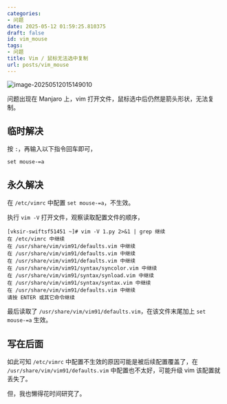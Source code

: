```yaml
---
categories:
- 问题
date: 2025-05-12 01:59:25.810375
draft: false
id: vim_mouse
tags:
- 问题
title: Vim / 鼠标无法选中复制
url: posts/vim_mouse
---
```


![image-20250512015149010](https://static.vksir.zone/img/image-20250512015149010.png)

问题出现在 Manjaro 上，vim 打开文件，鼠标选中后仍然是箭头形状，无法复制。

## 临时解决

按 `:`，再输入以下指令回车即可，

```
set mouse-=a
```

## 永久解决

在 `/etc/vimrc` 中配置 `set mouse-=a`，不生效。

执行 `vim -V` 打开文件，观察读取配置文件的顺序，

```
[vksir-swiftsf51451 ~]# vim -V 1.py 2>&1 | grep 继续
在 /etc/vimrc 中继续
在 /usr/share/vim/vim91/defaults.vim 中继续
在 /usr/share/vim/vim91/defaults.vim 中继续
在 /usr/share/vim/vim91/defaults.vim 中继续
在 /usr/share/vim/vim91/syntax/syncolor.vim 中继续
在 /usr/share/vim/vim91/syntax/synload.vim 中继续
在 /usr/share/vim/vim91/syntax/syntax.vim 中继续
在 /usr/share/vim/vim91/defaults.vim 中继续
请按 ENTER 或其它命令继续
```

最后读取了 `/usr/share/vim/vim91/defaults.vim`，在该文件末尾加上 `set mouse-=a` 生效。

## 写在后面

如此可知 `/etc/vimrc` 中配置不生效的原因可能是被后续配置覆盖了，在 `/usr/share/vim/vim91/defaults.vim` 中配置也不太好，可能升级 vim 该配置就丢失了。

但，我也懒得花时间研究了。
